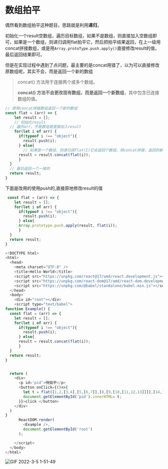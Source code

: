 # 数组拍平

偶然看到数组拍平这种题目，思路就是利用**递归**，

初始化一个result空数组，遍历目标数组，如果不是数组，则直接加入空数组即可，如果是一个数组，则递归调用flat拍平它，然后把拍平结果返回，在上一级用concat拼接数组，或是用`Array.protoType.push.apply()`直接修改result的值，最后返回结果即可。

但是在实现过程中遇到了点问题，最主要的是concat用错了，以为可以直接修改原数组呢，其实不会，而是返回一个新的数组

> concat() 方法用于连接两个或多个数组。
>
> **concat() 方法不会更改现有数组，而是返回一个新数组**，其中包含已连接数组的值。

~~~js
// 使用concat拼接数组返回一个新的数组 
const flat = (arr) => {
    let result = [];
    // 初始化result
  // 遍历arr，不是数组就直接加入result
    for(let i of arr) {
      if(typeof i !== "object"){
        result.push(i);
      } else{
        // 如果是一个数组，则递归调flat(I)它会返回个数组，用concat拼接，返回的新数组再赋值给result
      result = result.concat(flat(i));
      }
  }
  // 最后返回一个一维的
  return result;
}
~~~

下面是改用的使用push的,直接原地修改result的值

~~~js
 const flat = (arr) => {
    let result = [];
    for(let i of arr) {
      if(typeof i !== "object"){
        result.push(i);
      } else{
      Array.prototype.push.apply(result, flat(i));
      }
  }
  return result;
}

~~~



~~~js
<!DOCTYPE html>
<html>
  <head>
    <meta charset="UTF-8" />
    <title>Hello World</title>
    <script src="https://unpkg.com/react@17/umd/react.development.js"></script>
    <script src="https://unpkg.com/react-dom@17/umd/react-dom.development.js"></script>
    <script src="https://unpkg.com/@babel/standalone/babel.min.js"></script>
  </head>
  <body>
    <div id="root"></div>
    <script type="text/babel">
function Example() {
  const flat = (arr) => {
    let result = [];
    for(let i of arr) {
      if(typeof i !== "object"){
        result.push(i);
      } else{
      result = result.concat(flat(i));
      }
  }
  return result;
}


  return (
    <div>
      <p id='pid'>待拍平</p>
      <button onClick={()=>{
        let t = flat([1,2,[3,4],[5,[6,7]],[8,[9,[10,[11,12,13]]]],[14,15]]);
        document.getElementById('pid').innerHTML= t;
      }}>click </button>
    </div>
  )
}
      ReactDOM.render(
        <Example />,
        document.getElementById('root')
      );

    </script>
  </body>
</html>
~~~

![GIF 2022-3-5 1-51-49](https://gitee.com/lwq1229/picture/raw/master/GIF%202022-3-5%201-51-49.gif)
